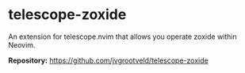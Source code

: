 # telescope-zoxide

An extension for telescope.nvim that allows you operate zoxide within Neovim.

**Repository:** <https://github.com/jvgrootveld/telescope-zoxide>
